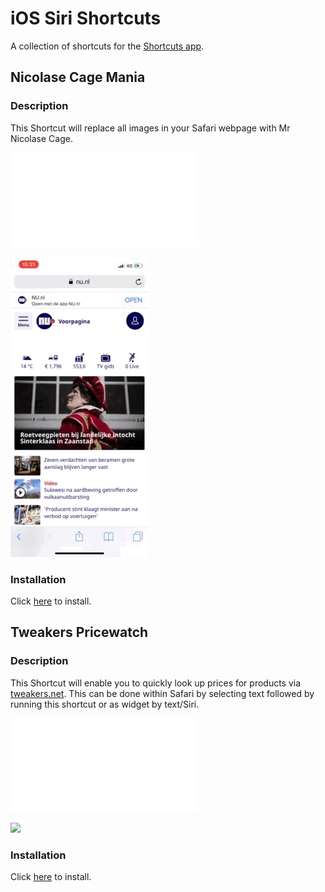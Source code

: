 # iOS Siri Shortcuts
A collection of shortcuts for the [Shortcuts app](https://itunes.apple.com/us/developer/apple/id642218247?mt=8).

## Nicolase Cage Mania
### Description
This Shortcut will replace all images in your Safari webpage with Mr Nicolase Cage.

![](nicolas.IMG)

![](nicolas.GIF)

### Installation
Click [here](Nicolas%20Cage.shortcut) to install.

## Tweakers Pricewatch
### Description
This Shortcut will enable you to quickly look up prices for products via [tweakers.net](https://tweakers.net/). This can be done within Safari by selecting text followed by running this shortcut or as widget by text/Siri.

![](images/pricewatch.IMG)

![](images/pricewatch.GIF)

### Installation
Click [here](Tweakers%20pricewatch.shortcut) to install.
